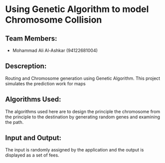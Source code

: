 # Using Genetic Algorithm to model Chromosome Collision

## Team Members:
- Mohammad Ali Al-Ashkar (94122681004)

## Descreption:
Routing and Chromosome generation using Genetic Algorithm. This project simulates the prediction work for maps

## Algorithms Used:
The algorithms used here are to design the principle the chromosome from the principle to the destination by generating random genes and examining the path.

## Input and Output:
The input is randomly assigned by the application and the output is displayed as a set of fees.
